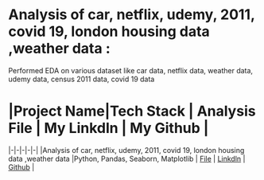 # Analysis of car, netflix, udemy,  2011, covid 19, london housing data ,weather data :
Performed EDA on various dataset like car data, netflix data, weather data, udemy data, census 2011 data, covid 19 data

# |Project Name|Tech Stack | Analysis File | My Linkdln | My Github |
|-|-|-|-|-|
|Analysis of car, netflix, udemy,  2011, covid 19, london housing data ,weather data |Python, Pandas, Seaborn, Matplotlib | [File]() | [Linkdln]() | [Github]() |
